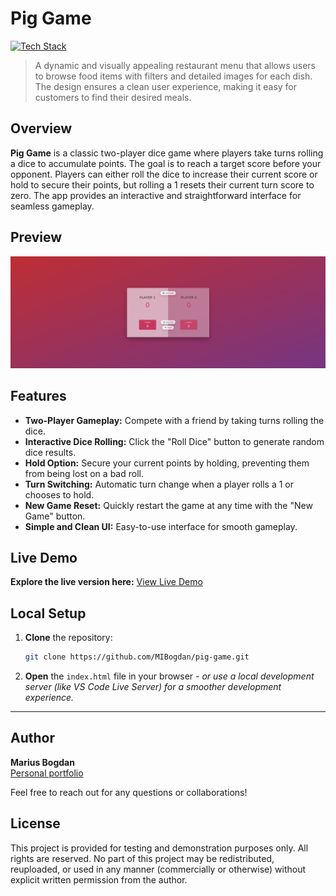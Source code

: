 # Pig Game

[![Tech Stack](https://img.shields.io/badge/HTML%20%7C%20CSS%20%7C%20JavaScript-black?style=flat-square)](#)
> A dynamic and visually appealing restaurant menu that allows users to browse food items with filters and detailed images for each dish. The design ensures a clean user experience, making it easy for customers to find their desired meals.

## Overview

**Pig Game** is a classic two-player dice game where players take turns rolling a dice to accumulate points. The goal is to reach a target score before your opponent. Players can either roll the dice to increase their current score or hold to secure their points, but rolling a 1 resets their current turn score to zero. The app provides an interactive and straightforward interface for seamless gameplay.

## Preview

<p align="center">
  <img src="preview.png" alt="Project Preview" width="600">
</p>

## Features

- **Two-Player Gameplay:** Compete with a friend by taking turns rolling the dice.  
- **Interactive Dice Rolling:** Click the "Roll Dice" button to generate random dice results.  
- **Hold Option:** Secure your current points by holding, preventing them from being lost on a bad roll.  
- **Turn Switching:** Automatic turn change when a player rolls a 1 or chooses to hold.  
- **New Game Reset:** Quickly restart the game at any time with the "New Game" button.  
- **Simple and Clean UI:** Easy-to-use interface for smooth gameplay.

## Live Demo

**Explore the live version here:** [View Live Demo](https://marius-pig-game.netlify.app/)

## Local Setup

1. **Clone** the repository:
   ```bash
   git clone https://github.com/MIBogdan/pig-game.git
   ```
2. **Open** the `index.html` file in your browser
   *- or use a local development server (like VS Code Live Server) for a smoother development experience.*

---

## Author

**Marius Bogdan**  
[Personal portfolio](https://marius-bogdan.com/)

Feel free to reach out for any questions or collaborations!

## License

This project is provided for testing and demonstration purposes only. All rights are reserved. No part of this project may be redistributed, reuploaded, or used in any manner (commercially or otherwise) without explicit written permission from the author.

